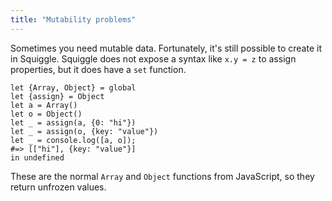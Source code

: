 ```yaml
---
title: "Mutability problems"
---
```


Sometimes you need mutable data. Fortunately, it's still possible to create it
in Squiggle. Squiggle does not expose a syntax like `x.y = z` to assign
properties, but it does have a `set` function.

    let {Array, Object} = global
    let {assign} = Object
    let a = Array()
    let o = Object()
    let _ = assign(a, {0: "hi"})
    let _ = assign(o, {key: "value"})
    let _ = console.log([a, o]);
    #=> [["hi"], {key: "value"}]
    in undefined

These are the normal `Array` and `Object` functions from JavaScript, so they
return unfrozen values.
